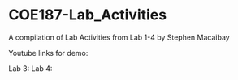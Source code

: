 # COE187-Lab_Activities
A compilation of Lab Activities from Lab 1-4 by Stephen Macaibay

Youtube links for demo:

Lab 3:
Lab 4:
